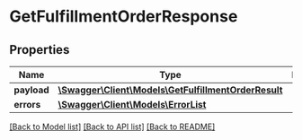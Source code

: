 # GetFulfillmentOrderResponse

## Properties

Name | Type | Description | Notes
------------ | ------------- | ------------- | -------------
**payload** | [**\Swagger\Client\Models\GetFulfillmentOrderResult**](GetFulfillmentOrderResult.md) |  | [optional]
**errors** | [**\Swagger\Client\Models\ErrorList**](ErrorList.md) |  | [optional]

[[Back to Model list]](../../README.md#documentation-for-models) [[Back to API list]](../../README.md#documentation-for-api-endpoints) [[Back to README]](../../README.md)

